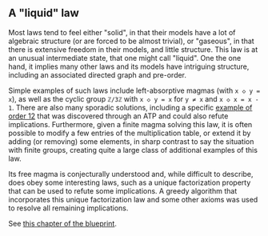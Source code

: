 ## A "liquid" law

Most laws tend to feel either "solid", in that their models have a lot of algebraic structure (or are forced to be almost trivial), or "gaseous", in that there is extensive freedom in their models, and little structure. This law is at an unusual intermediate state, that one might call "liquid". One the one hand, it implies many other laws and its models have intriguing structure, including an associated directed graph and pre-order.

Simple examples of such laws include left-absorptive magmas (with `x ◇ y = x`), as well as the cyclic group `ℤ/3ℤ` with `x ◇ y = x` for `y ≠ x` and `x ◇ x = x - 1`.  There are also many sporadic solutions, including a specific [example of order 12](https://leanprover.zulipchat.com/#narrow/channel/458659-Equational/topic/Outstanding.20equations.2C.20v1/near/478094170) that was discovered through an ATP and could also refute implications. Furthermore, given a finite magma solving this law, it is often possible to modify a few entries of the multiplication table, or extend it by adding (or removing) some elements, in sharp contrast to say the situation with finite groups, creating quite a large class of additional examples of this law.

Its free magma is conjecturally understood and, while difficult to describe, does obey some interesting laws, such as a unique factorization property that can be used to refute some implications.  A greedy algorithm that incorporates this unique factorization law and some other axioms was used to resolve all remaining implications.

See [this chapter of the blueprint](https://teorth.github.io/equational_theories/blueprint/854-chapter.html).